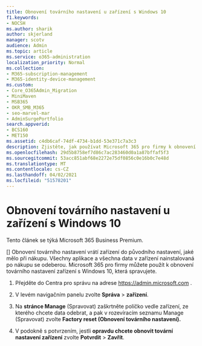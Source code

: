 ```yaml
---
title: Obnovení továrního nastavení u zařízení s Windows 10
f1.keywords:
- NOCSH
ms.author: sharik
author: skjerland
manager: scotv
audience: Admin
ms.topic: article
ms.service: o365-administration
localization_priority: Normal
ms.collection:
- M365-subscription-management
- M365-identity-device-management
ms.custom:
- Core_O365Admin_Migration
- MiniMaven
- MSB365
- OKR_SMB_M365
- seo-marvel-mar
- AdminSurgePortfolio
search.appverid:
- BCS160
- MET150
ms.assetid: c4db6caf-74df-4734-b1dd-53e371c7a3c3
description: Zjistěte, jak používat Microsoft 365 pro firmy k obnovení továrního nastavení zařízení s Windows 10, která spravujete, a jak je vrátit k původnímu nastavení při nákupu.
ms.openlocfilehash: 29d5b8758ef7d86c7ac283460d0a1a87bffaf5f3
ms.sourcegitcommit: 53acc851abf68e2272e75df0856c0e16b0c7e48d
ms.translationtype: MT
ms.contentlocale: cs-CZ
ms.lasthandoff: 04/02/2021
ms.locfileid: "51578201"
---
```

# <a name="reset-windows-10-devices-to-their-factory-settings"></a>Obnovení továrního nastavení u zařízení s Windows 10

Tento článek se týká Microsoft 365 Business Premium.

[] Obnovení továrního nastavení vrátí zařízení do původního nastavení, jaké mělo při nákupu. Všechny aplikace a všechna data v zařízení nainstalovaná po nákupu se odeberou. Microsoft 365 pro firmy můžete použít k obnovení továrního nastavení zařízení s Windows 10, která spravujete.
  
1. Přejděte do Centra pro správu na adrese <a href="https://go.microsoft.com/fwlink/p/?linkid=837890" target="_blank">https://admin.microsoft.com</a> .
    
2. V levém navigačním panelu zvolte **Správa** \> **zařízení**.

3. Na **stránce Manage** (Spravovat) zaškrtněte políčko vedle zařízení, ze kterého  chcete data odebrat, a pak v rozevíracím seznamu Manage (Spravovat) zvolte **Factory reset (Obnovení továrního nastavení).**
    
4. V podokně s potvrzením, jestli **opravdu chcete obnovit tovární nastavení zařízení** zvolte **Potvrdit** \> **Zavřít**.
    
  

